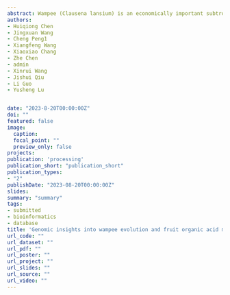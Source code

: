 ```yaml
---
abstract: Wampee (Clausena lansium) is an economically important subtropical fruit tree widely cultivated in Southern China. High-quality genomic resources are unavailable but essential to functional genomics and genetic improvement of wampee. Here, we report a chromosome-level genome sequence for the wampee cultivar JinFeng and a population genomic analysis of 266 accessions. The 297.1Mb wampee genome containing nine chromosomes with a scaffold N50 of 29.2Mb and encoding 23,468 protein-coding genes represented a significant improvement over a previous version. We dissected the wampee population structure and genetic differentiation in China using population genomic analysis, which detected 110 and 671 genes under selective sweep associated with sour and sweet wampee evolution in domesticated clones, respectively. Homozygous nonsynonymous SNPs were identified to likely associated with fruit flavor differentiation. Genome-wide association study identified 220 significant marker-trait associations for total acid content harboring 289 genes encoding transcription factors, transporters, and enzymes involved in sugar and acid metabolism, potentially useful to sour and sweet taste development in wampee fruit. The high-quality genome resources will be valuable to expedite wampee research and genome-assisted breeding.
authors:
- Huiqiong Chen
- Jingxuan Wang
- Cheng Peng1
- Xiangfeng Wang
- Xiaoxiao Chang
- Zhe Chen
- admin
- Xinrui Wang
- Jishui Qiu
- Li Guo
- Yusheng Lu


date: "2023-8-20T00:00:00Z"
doi: ""
featured: false
image:
  caption:
  focal_point: ""
  preview_only: false
projects:
publication: 'processing'
publication_short: "publication_short"
publication_types:
- "2"
publishDate: "2023-08-20T00:00:00Z"
slides:
summary: "summary"
tags:
- submitted
- bioinformatics
- database
title: 'Genomic insights into wampee evolution and fruit organic acid metabolism (submitted)'
url_code: ""
url_dataset: ""
url_pdf: ""
url_poster: ""
url_project: ""
url_slides: ""
url_source: ""
url_video: ""
---
```



